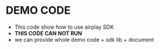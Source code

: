 # DEMO CODE  

* This code show how to use airplay SDK   
* **THIS CODE CAN NOT RUN**  
* we can provide whole demo code + sdk lib + document    


